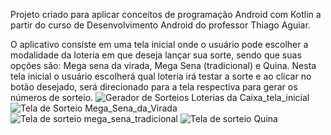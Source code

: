 Projeto criado para aplicar conceitos de programação Android com Kotlin a partir do curso de Desenvolvimento Android do professor Thiago Aguiar.

O aplicativo consiste em uma tela inicial onde o usuário pode escolher a modalidade da loteria em que deseja lançar sua sorte, sendo que suas opções são:
Mega sena da virada, Mega Sena (tradicional) e Quina.
Nesta tela inicial o usuário escolherá qual loteria irá testar a sorte e ao clicar no botão desejado, será direcionado para a tela respectiva para gerar
os números de sorteio.
![Gerador de Sorteios Loterias da Caixa_tela_inicial](https://github.com/fsancho1985/Gerador-de-Sorteios-Loterias-da-Caixa/assets/77301081/61236ea6-a5d6-4ae1-a5a2-8277cfe02500)
![Tela de Sorteio Mega_Sena_da_Virada](https://github.com/fsancho1985/Gerador-de-Sorteios-Loterias-da-Caixa/assets/77301081/e0e86303-12ca-4d38-abf9-6dc3b0c1a3e5)
![Tela de sorteio mega_sena_tradicional](https://github.com/fsancho1985/Gerador-de-Sorteios-Loterias-da-Caixa/assets/77301081/dca8f3b2-83a9-4f0d-be1d-c70397dead71)
![Tela de sorteio Quina](https://github.com/fsancho1985/Gerador-de-Sorteios-Loterias-da-Caixa/assets/77301081/5e601d15-1d2e-42d5-a989-aee253eac647)
